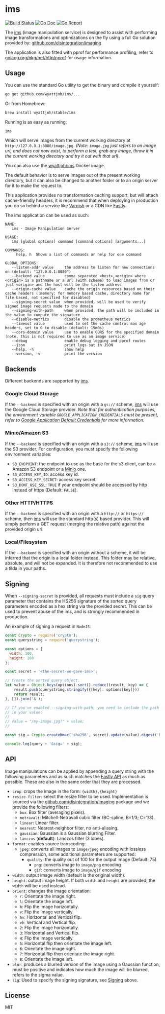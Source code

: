 # ims

[![Build Status](https://travis-ci.org/wyattjoh/ims.svg?branch=master)](https://travis-ci.org/wyattjoh/ims)
[![Go Doc](https://godoc.org/github.com/wyattjoh/ims/lib?status.svg)](http://godoc.org/github.com/wyattjoh/ims/lib)
[![Go Report](https://goreportcard.com/badge/github.com/wyattjoh/ims)](https://goreportcard.com/report/github.com/wyattjoh/ims)

The [ims](https://github.com/wyattjoh/ims) (image manipulation service) is
designed to assist with performing image transformations and optimizations on
the fly using a full Go solution provided by:
[github.com/disintegration/imaging](https://github.com/disintegration/imaging).

The application is also fitted with pprof for performance profiling, refer to
[golang.org/pkg/net/http/pprof](https://golang.org/pkg/net/http/pprof/) for
usage information.

## Usage

You can use the standard Go utility to get the binary and compile it yourself:

```bash
go get github.com/wyattjoh/ims/...
```

Or from Homebrew:

```bash
brew install wyattjoh/stable/ims
```

Running is as easy as running:

```bash
ims
```

Which will serve images from the current working directory at
`http://127.0.0.1:8080/image.jpg`. _(Note: `image.jpg` just refers to an image
url, and does not now exist, to perform a test, grab any image, throw it in the
current working directory and try it out with that url)_.

You can also use the [wyattjoh/ims](https://hub.docker.com/r/wyattjoh/ims/)
Docker image.

The default behavior is to serve images out of the present working directory,
but it can also be changed to another folder or to an origin server for it to
make the request to.

This application provides no transformation caching support, but will attach
cache-friendly headers, it is recommend that when deploying in production you
do so behind a service like [Varnish](https://www.varnish-cache.org/) or a CDN
like [Fastly](https://www.fastly.com/).

The ims application can be used as such:

```
NAME:
   ims - Image Manipulation Server

USAGE:
   ims [global options] command [command options] [arguments...]
   
COMMANDS:
     help, h  Shows a list of commands or help for one command

GLOBAL OPTIONS:
   --listen-addr value     the address to listen for new connections on (default: "127.0.0.1:8080")
   --backend value         comma separated <host>,<origin> where <origin> is a pathname or a url (with scheme) to load images from or just <origin> and the host will be the listen address
   --origin-cache value    cache the origin resources based on their cache headers (:memory: for memory based cache, directory name for file based, not specified for disabled)
   --signing-secret value  when provided, will be used to verify signed image requests made to the domain
   --signing-with-path     when provided, the path will be included in the value to compute the signature
   --disable-metrics       disable the prometheus metrics
   --timeout value         used to set the cache control max age headers, set to 0 to disable (default: 15m0s)
   --cors-domain value     use to enable CORS for the specified domain (note, this is not required to use as an image service)
   --debug                 enable debug logging and pprof routes
   --json                  print logs out in JSON
   --help, -h              show help
   --version, -v           print the version
```

## Backends

Different backends are supported by [ims](https://github.com/wyattjoh/ims).

### Google Cloud Storage

If the `--backend` is specified with an origin with a `gs://` scheme,
[ims](https://github.com/wyattjoh/ims) will use the Google Cloud Storage
provider. _Note that for authentication purposes, the environment variable
`GOOGLE_APPLICATION_CREDENTIALS` must be present, refer to
[Google Application Default Credentials](https://developers.google.com/identity/protocols/application-default-credentials)
for more information._

### Minio/Amazon S3

If the `--backend` is specified with an origin with a `s3://` scheme,
[ims](https://github.com/wyattjoh/ims) will use the S3 provider. For
configuration, you must specify the following environment variables:

- `S3_ENDPOINT`: the endpoint to use as the base for the s3 client, can be a Amazon S3 endpoint or
	a [Minio](https://www.minio.io/) one.
- `S3_ACCESS_KEY_ID`: access key id.
- `S3_ACCESS_KEY_SECRET`: access key secret.
- `S3_DONT_USE_SSL`: `TRUE` if your endpoint should be accessed by http instead of https (Default: `FALSE`).

### Other HTTP/HTTPS

If the `--backend` is specified with an origin with a `http://` or `https://`
scheme, then [ims](https://github.com/wyattjoh/ims) will use the standard
http(s) based provider. This will simply perform a GET request (merging the
relative path) against the provided origin url.

### Local/Filesystem

If the `--backend` is specified with an origin without a scheme, it will be
inferred that the origin is a local folder instead. This folder may be relative,
absolute, and will not be expanded. It is therefore not recommended to use a
tilda in your paths.

## Signing

When `--signing-secret` is provided, all requests must include a `sig` query
parameter that contains the HS256 signature of the sorted query parameters
encoded as a hex string via the provided secret. This can be used to prevent
abuse of the ims, and is strongly recommended in production.

An example of signing a request in `NodeJS`:

```javascript
const Crypto = require('crypto');
const querystring = require('querystring');

const options = {
  width: 100,
  height: 200
};

const secret = '<the-secret-we-gave-ims>';

// Create the sorted query object.
let value = Object.keys(options).sort().reduce((result, key) => {
    result.push(querystring.stringify({[key]: options[key]}))
    return result;
}, []).join('&');

// If you've enabled --signing-with-path, you need to include the path component
// in your value:
//
// value = "/my-image.jpg?" + value;
//

const sig = Crypto.createHmac('sha256', secret).update(value).digest('hex');

console.log(query + '&sig=' + sig);
```

## API

Image manipulations can be applied by appending a query string with the following parameters and as
such matches the [Fastly API](https://docs.fastly.com/api/imageopto) as much as possible. These are also in the same order that they are processed.

- `crop`: crops the image in the form: `{width},{height}`
- `resize-filter`: select the resize filter to be used. Implementation is sourced via the [github.com/disintegration/imaging](https://github.com/disintegration/imaging) package and we provide the following filters:
  - `box`: Box filter (averaging pixels).
  - `netravali`: Mitchell-Netravali cubic filter (BC-spline; B=1/3; C=1/3).
  - `linear`: Linear filter.
  - `nearest`: Nearest-neighbor filter, no anti-aliasing.
  - `gaussian`: Gaussian is a Gaussian blurring Filter.
  - `lanczos` (**default**): Lanczos filter (3 lobes).
- `format`: enables source transcoding:
  - `jpeg`: converts all images to `image/jpeg` encoding with lossless compression, some additional parameters are supported:
    - `quality`: the quality out of 100 for the output image (Default: 75).
      - `png`: converts image to `image/png` encoding
      - `gif`: converts image to `image/gif` encoding
- `width`: output image width (default is the original width).
- `height`: output image height. If both `width` and `height` are provided, the
  `width` will be used instead.
- `orient`: changes the image orientation:
  - `r`: Orientate the image right.
  - `l`: Orientate the image left.
  - `h`: Flip the image horizontally.
  - `v`: Flip the image vertically.
  - `hv`: Horizontal and Vertical flip.
  - `vh`: Vertical and Vertical flip.
  - `2`: Flip the image horizontally.
  - `3`: Horizontal and Vertical flip.
  - `4`: Flip the image vertically.
  - `5`: Horizontal flip then orientate the image left.
  - `6`: Orientate the image right.
  - `7`: Horizontal flip then orientate the image right.
  - `8`: Orientate the image left.
- `blur`: produces a blurred version of the image using a Gaussian function,
  must be positive and indicates how much the image will be blurred, refers to
  the sigma value.
- `sig`: Used to specify the signing signature, see [Signing](#signing) above.

## License

MIT

